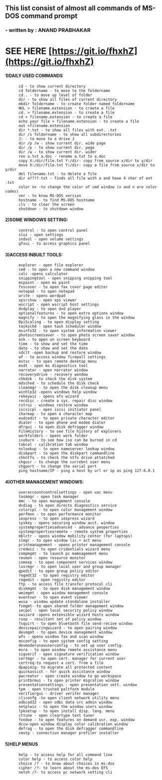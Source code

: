 ##    This list consist of almost all commands of MS-DOS command prompt 
###                          - written by : ANAND PRABHAKAR

# SEE HERE [https://git.io/fhxhZ](https://git.io/fhxhZ)

#### 1)DAILY USED COMMANDS
          cd - to show current directory
          cd foldername - to move to the foldername
          cd.. - to move up level of folder
          dir - to show all files of current directory
          mkdir foldername - to create folder named foldername
          NUL > filename.extension - to craete a file
          cd. > filename.extension - to create a file
          cd > filename.extension - to create a file
          echo your file > filename.extension - to create a file
          out >filename.extension
          dir *.txt - to show all files with ext. .txt
          dir /s foldername - to show all subdirectories
          J: - to move to a drive J
          dir /p /w - show current dir. wide page
          dir /p - to show current dir. page
          dir /w - to show current dir. wider
          ren a.txt a.doc - rename a.txt to a.doc
          copy X:/dir/file.txt Y:/dir- copy from source x/dir to y/dir
          move X:/dir/file.txt Y:/dir- copy a file from source x/dir to y/dir
          del filename.txt - to delete a file 
          dir a????.txt - finds all file with a and have 4 char of ext .txt
          color nx -to change the color of cmd window (x and n are color codes)
          ver - to know MS-DOS version
          hostname - to find MS-DOS hostname
          cls - to clear the screen
          shutdown - to shutdown window
          
          
#### 2)SOME WINDOWS SETTING:          
          control - to open control panel
          slui - open settings
          sndvol - open volume settings
          gfxui - to access graphics panel
          
          
#### 3)ACCESS INBUILT TOOLS:
          explorer - open file explorer
          cmd - to open a new command window
          calc -opens calculator
          snippingtool - open snipping snipping tool
          mspaint - open ms paint
          fxscover - to open fax cover page editor
          notepad - to open notepad
          write - opens wordpad
          xpsrchvw - open xps viewer
          wscript - open wscript host settings
          dvdplay - to open dvd player
          optionalfeatures - to open extra options window
          magnify - to open the magnifying glass in the window
          DpiScaling - to open display setting
          taskschd - open task scheduler window
          msinfo32 - to open system information viewer
          photoscreensaver - to open photo screen saver window
          osk - to open on screen keyboard
          time - to show and set the time
          date - to show and set the date 
          sdclt -open backup and restore window
          wf - to access window firewall settings
          mstsc - to open remote desktop menu
          msdt - open ms diagnostics tool
          narrator - open narrator window
          recoverydrive - recovery wondow
          chkdsk - to check the disk system
          mdsched - to schedule the disk check
          cleanmgr - to open the disk cleanup menu
          winhlp32 -opens windows help window
          rekeywiz - opens efs wizard
          recdisc - create a sys. repair disc window
          rstrui - windows restore window
          iscsicpl - open iscsi initiator panel  
          charmap - to open a character map
          eudcedit - to open private character editor
          dialer - to open phone and modem dialer
          dfrgui - to open disk defragger window
          FileHistory - to see file history of explorers
          workfolders - opens work folder
          isoburn - to see how iso can be burned in cd
          tabcal - calibration tab window
          nslookup - to open nameserver lookup window
          diskpart - to open the diskpart commandline
          chkntfs - to check the ntfs drive attatched 
          chgusr - to change the currebnt user menu
          chgport - to change the serial port
          ping hostname/IP - ping a host by url or ip as ping 127.0.0.1
          
#### 4)OTHER MANAGEMENT WINDOWS:
          useraccountcontrolsettings - open uac menu
          taskmgr - open task manager
          mmc - to open management console
          dxdiag - to open directx diagnostics service
          colorcpl - to open color management window
          perfmon - to open performance monitor
          iexpress - to open iexpress wizard
          syskey - opens securing window acct. window
          systempropertiesadvanced - advance peoperties
          systempropertiesremote - remote system properties
          mblctr - opens window mobility center (for laptops)
          slmgr - to open window lic.+ act menu
          printmanagement - opens printer management console
          credwiz - to open cridentials wizard menu
          compmgmt - to launch pc mamnagement menu
          resmon - open resource monitor
          comexp - to open component services window
          lusrmgr - to open local user and group manager
          gpedit - to open group policy editor
          regedt32 - to open registry editor
          regedit - open registry editor
          ftp - to access file transfer protocol cli
          diskmgmt - to open disk management window
          wmimgmt - open window management console
          eventvwr - to open event viewer
          wusa - window update standalone installer
          fsmgmt- to open shared folder management window
          secpol - open local security policy window
          xwizard -opens extensible wizard hosts window
          rsop - resultant set of policy window
          fsquirt - to open bluetooth file send-recive window
          devicepairingwizard - to open pairing window
          devmgmt - to open device management window
          wfs - opens window fax and scan window
          msconfig - to open system config setting
          devmoderunasuserconfig - to set up user config.
          msra - to open window remote assistance menu
          sigverif - open signature verification window
          certmgr - to open cert. manager for current user
          certreq-to request a cert. from a file 
          dpapimig- to migrate all protected content
          quickassist - for quick assistance window
          pwcreator - open create window to go workspace
          printbrmui - to open printer migration window
          presentationsettings - open presentation sett. window
          tpm - open trusted paltform module
          verifiergui - driver verifer manager
          cliconfg -to open client network utility menu
          odbcad32 - open odbc data src admin window
          netplwiz - to open the window users window
          lpksetup - to open install disp. lang. menu
          cttune - open cleartype text tuner
          fondue - to open features on demand usr. exp. window
          dccw-open window display color calibration window
          defrag - to open the disk defragger commandline
          cmstp - connection manager profiler installer


#### 5)HELP MENUS
          help - to access help for all command line
          color help - to access color help
          choice /? - to know about choices in ms-dos
          cipher /?- to learn about the ms-dos EFS
          netsh /?- to access pc network setting cli
